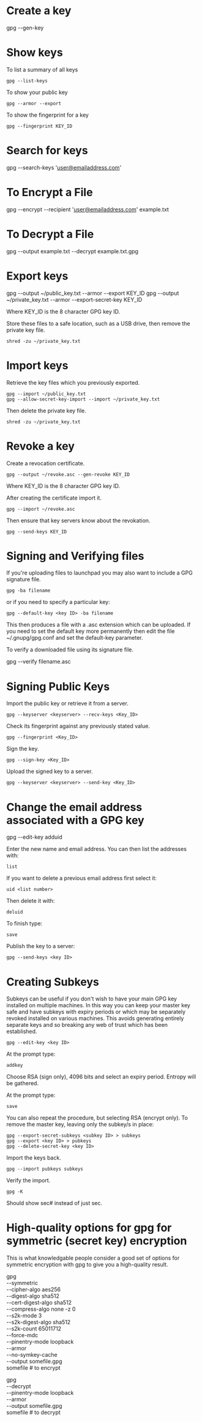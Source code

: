 # Create a key

gpg --gen-key

# Show keys

To list a summary of all keys

    gpg --list-keys

To show your public key

    gpg --armor --export

To show the fingerprint for a key

    gpg --fingerprint KEY_ID

# Search for keys

gpg --search-keys 'user@emailaddress.com'

# To Encrypt a File

gpg --encrypt --recipient 'user@emailaddress.com' example.txt

# To Decrypt a File

gpg --output example.txt --decrypt example.txt.gpg

# Export keys

gpg --output ~/public_key.txt --armor --export KEY_ID
gpg --output ~/private_key.txt --armor --export-secret-key KEY_ID

Where KEY_ID is the 8 character GPG key ID.

Store these files to a safe location, such as a USB drive, then
remove the private key file.

    shred -zu ~/private_key.txt

# Import keys

Retrieve the key files which you previously exported.

    gpg --import ~/public_key.txt
    gpg --allow-secret-key-import --import ~/private_key.txt

Then delete the private key file.

    shred -zu ~/private_key.txt

# Revoke a key

Create a revocation certificate.

    gpg --output ~/revoke.asc --gen-revoke KEY_ID

Where KEY_ID is the 8 character GPG key ID.

After creating the certificate import it.

    gpg --import ~/revoke.asc

Then ensure that key servers know about the revokation.

    gpg --send-keys KEY_ID

# Signing and Verifying files

If you're uploading files to launchpad you may also want to include
a GPG signature file.

    gpg -ba filename

or if you need to specify a particular key:

    gpg --default-key <key ID> -ba filename

This then produces a file with a .asc extension which can be uploaded.
If you need to set the default key more permanently then edit the
file ~/.gnupg/gpg.conf and set the default-key parameter.

To verify a downloaded file using its signature file.

gpg --verify filename.asc

# Signing Public Keys

Import the public key or retrieve it from a server.

    gpg --keyserver <keyserver> --recv-keys <Key_ID>

Check its fingerprint against any previously stated value.

    gpg --fingerprint <Key_ID>

Sign the key.

    gpg --sign-key <Key_ID>

Upload the signed key to a server.

    gpg --keyserver <keyserver> --send-key <Key_ID>

# Change the email address associated with a GPG key

gpg --edit-key <key ID>
adduid

Enter the new name and email address. You can then list the addresses with:

    list

If you want to delete a previous email address first select it:

    uid <list number>

Then delete it with:

    deluid

To finish type:

    save

Publish the key to a server:

    gpg --send-keys <key ID>

# Creating Subkeys

Subkeys can be useful if you don't wish to have your main GPG key
installed on multiple machines. In this way you can keep your
master key safe and have subkeys with expiry periods or which may be
separately revoked installed on various machines. This avoids
generating entirely separate keys and so breaking any web of trust
which has been established.

    gpg --edit-key <key ID>

At the prompt type:

    addkey

Choose RSA (sign only), 4096 bits and select an expiry period.
Entropy will be gathered.

At the prompt type:

    save

You can also repeat the procedure, but selecting RSA (encrypt only).
To remove the master key, leaving only the subkey/s in place:

    gpg --export-secret-subkeys <subkey ID> > subkeys
    gpg --export <key ID> > pubkeys
    gpg --delete-secret-key <key ID>

Import the keys back.

    gpg --import pubkeys subkeys

Verify the import.

    gpg -K

Should show sec# instead of just sec.

# High-quality options for gpg for symmetric (secret key) encryption

This is what knowledgable people consider a good set of options for
symmetric encryption with gpg to give you a high-quality result.

gpg \
 --symmetric \
 --cipher-algo aes256 \
 --digest-algo sha512 \
 --cert-digest-algo sha512 \
 --compress-algo none -z 0 \
 --s2k-mode 3 \
 --s2k-digest-algo sha512 \
 --s2k-count 65011712 \
 --force-mdc \
 --pinentry-mode loopback \
 --armor \
 --no-symkey-cache \
 --output somefile.gpg \
 somefile # to encrypt

gpg \
 --decrypt \
 --pinentry-mode loopback \
 --armor \
 --output somefile.gpg \
 somefile # to decrypt

